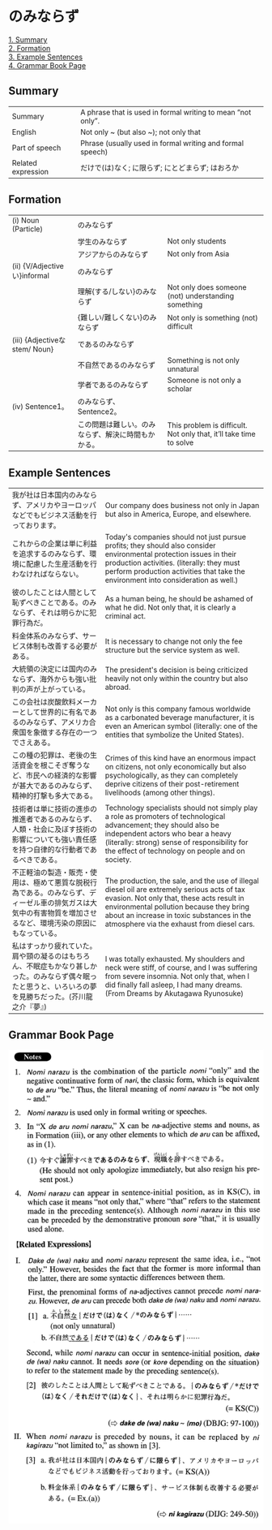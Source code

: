 # のみならず

[1. Summary](#summary)<br>
[2. Formation](#formation)<br>
[3. Example Sentences](#example-sentences)<br>
[4. Grammar Book Page](#grammar-book-page)<br>


## Summary

<table><tr>   <td>Summary</td>   <td>A phrase that is used in formal writing to mean “not only”.</td></tr><tr>   <td>English</td>   <td>Not only ~ (but also ~); not only that</td></tr><tr>   <td>Part of speech</td>   <td>Phrase (usually used in formal writing and formal speech)</td></tr><tr>   <td>Related expression</td>   <td>だけで(は)なく; に限らず; にとどまらず; はおろか</td></tr></table>

## Formation

<table class="table"><tbody><tr class="tr head"><td class="td"><span class="numbers">(i)</span> <span class="bold">Noun (Particle)</span> </td><td class="td"><span class="concept">のみならず</span></td><td class="td"></td></tr><tr class="tr"><td class="td"></td><td class="td"><span>学生</span><span class="concept">のみならず</span></td><td class="td"><span>Not only students</span></td></tr><tr class="tr"><td class="td"></td><td class="td"><span>アジアから</span><span class="concept">のみならず</span></td><td class="td"><span>Not only from Asia</span></td></tr><tr class="tr head"><td class="td"><span class="numbers">(ii)</span> <span class="bold">{V/Adjectiveい}informal</span></td><td class="td"><span class="concept">のみならず</span></td><td class="td"></td></tr><tr class="tr"><td class="td"></td><td class="td"><span>理解{する/しない}</span><span class="concept">のみならず</span></td><td class="td"><span>Not only does someone (not) understanding something</span></td></tr><tr class="tr"><td class="td"></td><td class="td"><span>{難しい/難しくない}</span><span class="concept">のみならず</span></td><td class="td"><span>Not only is something (not) difficult</span></td></tr><tr class="tr head"><td class="td"><span class="numbers">(iii)</span> <span class="bold">{Adjectiveなstem/ Noun}</span></td><td class="td"><span>である</span><span class="concept">のみならず</span></td><td class="td"></td></tr><tr class="tr"><td class="td"></td><td class="td"><span>不自然である</span><span class="concept">のみならず</span></td><td class="td"><span>Something is not only unnatural</span></td></tr><tr class="tr"><td class="td"></td><td class="td"><span>学者である</span><span class="concept">のみならず</span></td><td class="td"><span>Someone is not only a scholar</span></td></tr><tr class="tr head"><td class="td"><span class="numbers">(iv)</span> <span class="bold">Sentence1。</span></td><td class="td"><span class="concept">のみならず</span><span>、Sentence2。</span></td><td class="td"></td></tr><tr class="tr"><td class="td"></td><td class="td"><span>この問題は難しい。</span><span class="concept">のみならず</span><span>、解決に時間もかかる。</span></td><td class="td"><span>This problem is difficult. Not only that, it’ll take time to solve</span></td></tr></tbody></table>

## Example Sentences

<table><tr>   <td>我が社は日本国内のみならず、アメリカやヨーロッパなどでもビジネス活動を行っております。</td>   <td>Our company does business not only in Japan but also in America, Europe, and elsewhere.</td></tr><tr>   <td>これからの企業は単に利益を追求するのみならず、環境に配慮した生産活動を行わなければならない。</td>   <td>Today's companies should not just pursue profits; they should also consider environmental protection issues in their production activities. (literally: they must perform production activities that take the environment into consideration as well.)</td></tr><tr>   <td>彼のしたことは人間として恥ずべきことである。のみならず、それは明らかに犯罪行為だ。</td>   <td>As a human being, he should be ashamed of what he did. Not only that, it is clearly a criminal act.</td></tr><tr>   <td>料金体系のみならず、サービス体制も改善する必要がある。</td>   <td>It is necessary to change not only the fee structure but the service system as well.</td></tr><tr>   <td>大統領の決定には国内のみならず、海外からも強い批判の声が上がっている。</td>   <td>The president's decision is being criticized heavily not only within the country but also abroad.</td></tr><tr>   <td>この会社は炭酸飲料メーカーとして世界的に有名であるのみならず、アメリカ合衆国を象徴する存在の一つでさえある。</td>   <td>Not only is this company famous worldwide as a carbonated beverage manufacturer, it is even an American symbol (literally: one of the entities that symbolize the United States).</td></tr><tr>   <td>この種の犯罪は、老後の生活資金を根こそぎ奪うなど、市民への経済的な影響が甚大であるのみならず、精神的打撃も多大である。</td>   <td>Crimes of this kind have an enormous impact on citizens, not only economically but also psychologically, as they can completely deprive citizens of their post-retirement livelihoods (among other things).</td></tr><tr>   <td>技術者は単に技術の進歩の推進者であるのみならず、人類・社会に及ぼす技術の影響についても強い責任感を持つ自律的な行動者であるべきである。</td>   <td>Technology specialists should not simply play a role as promoters of technological advancement; they should also be independent actors who bear a heavy (literally: strong) sense of responsibility for the effect of technology on people and on society.</td></tr><tr>   <td>不正軽油の製造・販売・使用は、極めて悪質な脱税行為である。のみならず、ディーゼル車の排気ガスは大気中の有害物質を増加させるなど、環境汚染の原因にもなっている。</td>   <td>The production, the sale, and the use of illegal diesel oil are extremely serious acts of tax evasion. Not only that, these acts result in environmental pollution because they bring about an increase in toxic substances in the atmosphere via the exhaust from diesel cars.</td></tr><tr>   <td>私はすっかり疲れていた。肩や頸の凝るのはもちろん、不眠症もかなり甚しかった。のみならず偶々眠ったと思うと、いろいろの夢を見勝ちだった。(芥川龍之介『夢』)</td>   <td>I was totally exhausted. My shoulders and neck were stiff, of course, and I was suffering from severe insomnia. Not only that, when I did finally fall asleep, I had many dreams. (From Dreams by Akutagawa Ryunosuke)</td></tr></table>

## Grammar Book Page

![](../img/Advancedのみならず.png)


